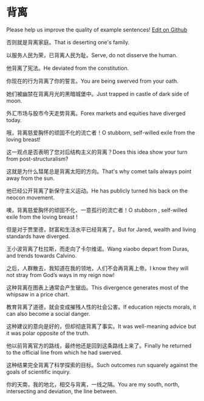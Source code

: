 # 背离

Please help us improve the quality of example sentences! [Edit on Github](https://github.com/jiyushe/jiyu-example-sentence-source/blob/main/chinese/beili.md)

<p><span class="chinese">否则就是背离家庭。</span><span class="english">That is deserting one's family.</span></p>

<p><span class="chinese">以服务人民为荣，已背离人民为耻。</span><span class="english">Serve, do not disserve the human.</span></p>

<p><span class="chinese">他背离了宪法。</span><span class="english">He deviated from the constitution.</span></p>

<p><span class="chinese">你现在的行为背离了你的誓言。</span><span class="english">You are being swerved from your oath.</span></p>

<p><span class="chinese">她们被幽禁在背离月光的黑暗城堡中。</span><span class="english">Just trapped in castle of dark side of moon.</span></p>

<p><span class="chinese">外汇市场与股市今天走势背离。</span><span class="english">Forex markets and equities have diverged today.</span></p>

<p><span class="chinese">哦，背离慈爱胸怀的顽固不化的流亡者！</span><span class="english">O stubborn, self-willed exile from the loving breast!</span></p>

<p><span class="chinese">这一观点是否表明了您对后结构主义的背离？</span><span class="english">Does this idea show your turn from post-structuralism?</span></p>

<p><span class="chinese">这就是为什么彗尾总是背离太阳的方向。</span><span class="english">That's why comet tails always point away from the sun.</span></p>

<p><span class="chinese">他已经公开背离了新保守主义运动。</span><span class="english">He has publicly turned his back on the neocon movement.</span></p>

<p><span class="chinese">噢，背离慈爱胸怀的顽固不化、一意孤行的流亡者！</span><span class="english">O stubborn , self-willed exile from the loving breast !</span></p>

<p><span class="chinese">但是对于贾里德，财富和生活水平已经背离了。</span><span class="english">But for Jared, wealth and living standards have diverged.</span></p>

<p><span class="chinese">王小波背离了杜拉斯，而走向了卡尔维诺。</span><span class="english">Wang xiaobo depart from Duras, and trends towards Calvino.</span></p>

<p><span class="chinese">之后，人群散去，我知道在我的领地，人们不会再背离上帝。</span><span class="english">I know they will not stray from God’s ways in my reign now!</span></p>

<p><span class="chinese">这种背离在图表上通常会产生锯齿。</span><span class="english">This divergence generates most of the whipsaw in a price chart.</span></p>

<p><span class="chinese">教育背离了道德，就会变成摧残人性的社会公害。</span><span class="english">If education rejects morals, it can also become a social danger.</span></p>

<p><span class="chinese">这种建议的意向是好的，但却彻底背离了事实。</span><span class="english">It was well-meaning advice but it was polar opposite of the truth.</span></p>

<p><span class="chinese">他以前背离官方的路线，最终他还是回到这条路线上来了。</span><span class="english">Finally he returned to the official line from which he had swerved.</span></p>

<p><span class="chinese">这种结果完全背离了科学探索的目标。</span><span class="english">Such outcomes run squarely against the goals of scientific inquiry.</span></p>

<p><span class="chinese">你的天南，我的地北，相交与背离，一线之隔。</span><span class="english">You are my south, north, intersecting and deviation, the line between.</span></p>

